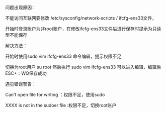 问题出现原因：

不能访问互联网要修改 /etc/sysconfig/network-scripts / ifcfg-ens33文件，

开始时登录账户为非root账户，在修改ifcfg-ens33文件后进行保存时提示为只读型不能保存

解决方法：

开始时使用sudo vim  ifcfg-ens33 命令编辑，提示权限不足

切换为root用户 su root 然后执行 sudo vim  ifcfg-ens33 可以进入编辑，编辑后ESC+：WQ保存成功

 

遇见错误警告：

Can't open file for writing ：权限不足，使用sudo

XXXX  is not in the sudoer file :权限不足，切换root账户
